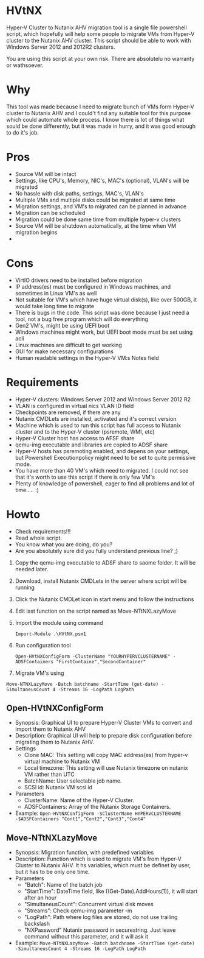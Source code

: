 # HVtNX
Hyper-V Cluster to Nutanix AHV migration tool is a single file powershell script, which hopefully will help some people to migrate VMs from Hyper-V cluster to the Nutanix AHV cluster. This script should be able to work with Windows Server 2012 and 2012R2 clusters.

You are using this script at your own risk. There are absolutelu no warranty or wathsoever. 

# Why
This tool was made because I need to migrate bunch of VMs form Hyper-V cluster to Nutanix AHV and I could't find any suitable tool for this purpose which could automate whole process. I know there is lot of things what sould be done differently, but it was made in hurry, and it was good enough to do it's job.

# Pros
- Source VM will be intact
- Settings, like CPU's, Memory, NIC's, MAC's (optional), VLAN's will be migrated
- No hassle with disk paths, settings, MAC's, VLAN's
- Multiple VMs and multiple disks could be migrated at same time
- Migration settings, and VM's to migrated can be planned in advance
- Migration can be scheduled
- Migration could be done same time from multiple hyper-v clusters
- Source VM will be shutdown automatically, at the time when VM migration begins
- 

# Cons
- VirtIO drivers need to be installed before migration
- IP address(es) must be configured in Windows machines, and sometimes in Linux VM's as well
- Not suitable for VM's which have huge virtual disk(s), like over 500GB, it would take long time to migrate
- There is bugs in the code. This script was done because I just need a tool, not a bug free program which will do everything
- Gen2 VM's, might be using UEFI boot
 - Windows machines might work, but UEFI boot mode must be set using acli
 - Linux machines are difficult to get working
- GUI for make necessary configurations
- Human readable settings in the Hyper-V VM:s Notes field

# Requirements
- Hyper-V clusters: Windows Server 2012 and Windows Server 2012 R2
- VLAN is configured in virtual nics VLAN ID field
- Checkpoints are removed, if there are any
- Nutanix CMDLets are installed, activated and it's correct version
- Machine which is used to run this script has full access to Nutanix cluster and to the Hyper-V cluster (psremote, WMI, etc)
- Hyper-V Cluster host has access to AFSF share
- qemu-img executable and libraries are copied to ADSF share 
- Hyper-V hosts has psremoting enabled, and depens on your settings, but Powershell Executionpolicy might need to be set to quite permissive mode.
- You have more than 40 VM's which need to migrated. I could not see that it's worth to use this script if there is only few VM's
- Plenty of knowledge of powershell, eager to find all problems and lot of time..... :)


# Howto
- Check requirements!!!
- Read whole script.
- You know what you are doing, do you?
- Are you absolutely sure did you fully understand previous line? ;)

1. Copy the qemu-img executable to ADSF share to saome folder. It will be needed later. 
2. Download, install Nutanix CMDLets in the server where script will be running
3. Click the Nutanix CMDLet icon in start menu and follow the instructions
4. Edit last function on the script named as Move-NTtNXLazyMove
5. Import the module using command

	`Import-Module .\HVtNX.psm1`
6. Run configuration tool 

	`Open-HVtNXConfigForm -ClusterName "YOURHYPERVCLUSTERNAME" -ADSFContainers "FirstContaine","SecondContainer"`
7. Migrate VM's using 

  `Move-NTNXLazyMove -Batch batchname -StartTime (get-date) -SimultaneusCount 4 -Streams 16 -LogPath LogPath`

## Open-HVtNXConfigForm
- Synopsis: 
  Graphical UI to prepare Hyper-V Cluster VMs to convert and import them to Nutanix AHV
- Description: 
  Graphical UI will help to prepare disk configuration before migrating them to Nutanix AHV. 
- Settings
	- Clone MAC: This setting will copy MAC address(es) from hyper-v virtual machine to Nutanix VM
	- Local timezone: This setting will use Nutanix timezone on nutanix VM rather than UTC
	- BatchName: 	User selectable job name. 
	- SCSI id: 	Nutanix VM scsi id
- Parameters
	- ClusterName:  Name of the Hyper-V Cluster.
	- ADSFContainers: Array of the Nutanix Storage Containers.
- Example: 
`Open-HVtNXConfigForm -$ClusterName HYPERVCLUSTERNAME -$ADSFContainers "Cont1","Cont2","Cont3","Cont4"`


## Move-NTtNXLazyMove
- Synopsis: 
  Migration function, with predefined variables
- Description: 
 Function which is used to migrate VM's from Hyper-V Cluster to Nutanix AHV. It hs variables, which must be definet by user, but it has to be only one time. 
- Parameters
	- "Batch": 		Name of the batch job
	- "StartTime":		DateTime field, like ((Get-Date).AddHours(1)), it will start after an hour
	- "SimultaneusCount":	Concurrent virtual disk moves
	- "Streams":		Check qemu-img parameter -m
	- "LogPath": 		Path where log files are stored, do not use trailing backslash
	- "NXPassword"		Nutanix password in securestring. Just leave command without this parameter, and it will ask it 
- Example: 
`Move-NTtNXLazyMove -Batch batchname -StartTime (get-date) -SimultaneusCount 4 -Streams 16 -LogPath LogPath`
